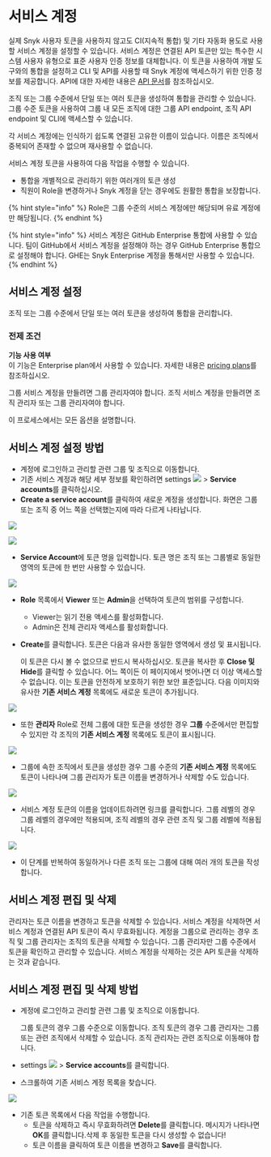 # 서비스 계정

실제 Snyk 사용자 토큰을 사용하지 않고도 CI(지속적 통합) 및 기타 자동화 용도로 사용할 서비스 계정을 설정할 수 있습니다. 서비스 계정은 연결된 API 토큰만 있는 특수한 시스템 사용자 유형으로 표준 사용자 인증 정보를 대체합니다. 이 토큰을 사용하여 개발 도구와의 통합을 설정하고 CLI 및 API를 사용할 때 Snyk 계정에 액세스하기 위한 인증 정보를 제공합니다. API에 대한 자세한 내용은 [API 문서](../../snyk-api-info/)를 참조하십시오.

조직 또는 그룹 수준에서 단일 또는 여러 토큰을 생성하여 통합을 관리할 수 있습니다. 그룹 수준 토큰을 사용하여 그룹 내 모든 조직에 대한 그룹 API endpoint, 조직 API endpoint 및 CLI에 액세스할 수 있습니다.

각 서비스 계정에는 인식하기 쉽도록 연결된 고유한 이름이 있습니다. 이름은 조직에서 중복되어 존재할 수 없으며 재사용할 수 없습니다.

서비스 계정 토큰을 사용하여 다음 작업을 수행할 수 있습니다.

* 통합을 개별적으로 관리하기 위한 여러개의 토큰 생성
* 직원이 Role을 변경하거나 Snyk 계정을 닫는 경우에도 원활한 통합을 보장합니다.

{% hint style="info" %}
Role은 그룹 수준의 서비스 계정에만 해당되며 유료 계정에만 해당됩니다.
{% endhint %}

{% hint style="info" %}
서비스 계정은 GitHub Enterprise 통합에 사용할 수 있습니다. 팀이 GitHub에서 서비스 계정을 설정해야 하는 경우 GitHub Enterprise 통합으로 설정해야 합니다. GHE는 Snyk Enterprise 계정을 통해서만 사용할 수 있습니다.
{% endhint %}

## 서비스 계정 설정

조직 또는 그룹 수준에서 단일 또는 여러 토큰을 생성하여 통합을 관리합니다.

### 전제 조건

**기능 사용 여부**\
이 기능은 Enterprise plan에서 사용할 수 있습니다. 자세한 내용은 [pricing plans](https://snyk.io/plans/)를 참조하십시오.

그룹 서비스 계정을 만들려면 그룹 관리자여야 합니다. 조직 서비스 계정을 만들려면 조직 관리자 또는 그룹 관리자여야 합니다.

이 프로세스에서는 모든 옵션을 설명합니다.

## 서비스 계정 설정 방법

* 계정에 로그인하고 관리할 관련 그룹 및 조직으로 이동합니다.
* 기존 서비스 계정과 해당 세부 정보를 확인하려면 settings ![](../../../.gitbook/assets/cog\_icon.png) > **Service accounts**를 클릭하십시오.
* **Create a service account**를 클릭하여 새로운 계정을 생성합니다. 화면은 그룹 또는 조직 중 어느 쪽을 선택했는지에 따라 다르게 나타납니다.

![](../../../.gitbook/assets/uuid-115442e7-a8bd-44df-43f8-8867a4cdc6ba-en.png)

![](../../../.gitbook/assets/uuid-632ed37e-ed7a-519d-dade-a245a35e6ac6-en.png)

* **Service Account**에 토큰 명을 입력합니다. 토큰 명은 조직 또는 그룹별로 동일한 영역의 토큰에 한 번만 사용할 수 있습니다.

![](../../../.gitbook/assets/uuid-01c4cc98-23c9-3cb1-4972-1aa4f83ad98e-en.png)

* **Role** 목록에서 **Viewer** 또는 **Admin**을 선택하여 토큰의 범위를 구성합니다.
  * Viewer는 읽기 전용 액세스를 활성화합니다.
  * Admin은 전체 관리자 액세스를 활성화합니다.
*   **Create**를 클릭합니다. 토큰은 다음과 유사한 동일한 영역에서 생성 및 표시됩니다.

    이 토큰은 다시 볼 수 없으므로 반드시 복사하십시오. 토큰을 복사한 후 **Close 및 Hide**를 클릭할 수 있습니다. 어느 쪽이든 이 페이지에서 벗어나면 더 이상 액세스할 수 없습니다. 이는 토큰을 안전하게 보호하기 위한 보안 표준입니다. 다음 이미지와 유사한 **기존 서비스 계정** 목록에도 새로운 토큰이 추가됩니다.

![](<../../../.gitbook/assets/spaces\_-MdwVZ6HOZriajCf5nXH\_uploads\_git-blob-61a8f06ca370909c1292d121c731849f7c68b9fb\_uuid-799b88fc-d1d7-72c9-5ceb-30fb2a8d572e-en (3) (3) (3) (1) (1) (1) (1) (1) (1) (1) (1) (1) (1) (1) (1) (1) (1) (1) (12) (2) (2).png>)

* 또한 **관리자** Role로 전체 그룹에 대한 토큰을 생성한 경우 **그룹** 수준에서만 편집할 수 있지만 각 조직의 **기존 서비스 계정** 목록에도 토큰이 표시됩니다.

![](../../../.gitbook/assets/uuid-1110723e-74e7-3090-3e69-da65f93acfcc-en.png)

* 그룹에 속한 조직에서 토큰을 생성한 경우 그룹 수준의 **기존 서비스 계정** 목록에도 토큰이 나타나며 그룹 관리자가 토큰 이름을 변경하거나 삭제할 수도 있습니다.

![](../../../.gitbook/assets/uuid-50563edb-6a75-9f37-2040-cd814fdf9ead-en.png)

* 서비스 계정 토큰의 이름을 업데이트하려면 링크를 클릭합니다. 그룹 레벨의 경우 그룹 레벨의 경우에만 적용되며, 조직 레벨의 경우 관련 조직 및 그룹 레벨에 적용됩니다.

![](../../../.gitbook/assets/uuid-b34e3d10-bb0c-b608-bc08-12f2bf0a4fc0-en.png)

* 이 단계를 반복하여 동일하거나 다른 조직 또는 그룹에 대해 여러 개의 토큰을 작성합니다.

## 서비스 계정 편집 및 삭제

관리자는 토큰 이름을 변경하고 토큰을 삭제할 수 있습니다. 서비스 계정을 삭제하면 서비스 계정과 연결된 API 토큰이 즉시 무효화됩니다. 계정을 그룹으로 관리하는 경우 조직 및 그룹 관리자는 조직의 토큰을 삭제할 수 있습니다. 그룹 관리자만 그룹 수준에서 토큰을 확인하고 관리할 수 있습니다. 서비스 계정을 삭제하는 것은 API 토큰을 삭제하는 것과 같습니다.

## 서비스 계정 편집 및 삭제 방법

*   계정에 로그인하고 관리할 관련 그룹 및 조직으로 이동합니다.

    그룹 토큰의 경우 그룹 수준으로 이동합니다. 조직 토큰의 경우 그룹 관리자는 그룹 또는 관련 조직에서 삭제할 수 있습니다. 조직 관리자는 관련 조직으로 이동해야 합니다.
* settings ![](../../../.gitbook/assets/cog\_icon.png) > **Service accounts**를 클릭합니다.
* 스크롤하여 기존 서비스 계정 목록을 찾습니다.

![](<../../../.gitbook/assets/spaces\_-MdwVZ6HOZriajCf5nXH\_uploads\_git-blob-61a8f06ca370909c1292d121c731849f7c68b9fb\_uuid-799b88fc-d1d7-72c9-5ceb-30fb2a8d572e-en (3) (3) (3) (1) (1) (1) (1) (1) (1) (1) (1) (1) (1) (1) (1) (1) (1) (1) (12) (2).png>)

* 기존 토큰 목록에서 다음 작업을 수행합니다.
  * 토큰을 삭제하고 즉시 무효화하려면 **Delete**를 클릭합니다. 메시지가 나타나면 **OK**를 클릭합니다.삭제 후 동일한 토큰을 다시 생성할 수 없습니다!
  * 토큰 이름을 클릭하여 토큰 이름을 변경하고 **Save**를 클릭합니다.
